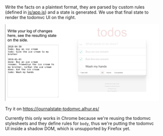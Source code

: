 Write the facts on a plaintext format, they are parsed by custom rules (defined in [js/app.js](js/app.js#L59-L119)) and a state is generated. We use that final state to render the todomvc UI on the right.

![](screenshot.png)

Try it on https://journalstate-todomvc.alhur.es/

Currently this only works in Chrome because we're reusing the todomvc stylesheets and they define rules for `body`, thus we're putting the todomvc UI inside a shadow DOM, which is unsupported by Firefox yet.
